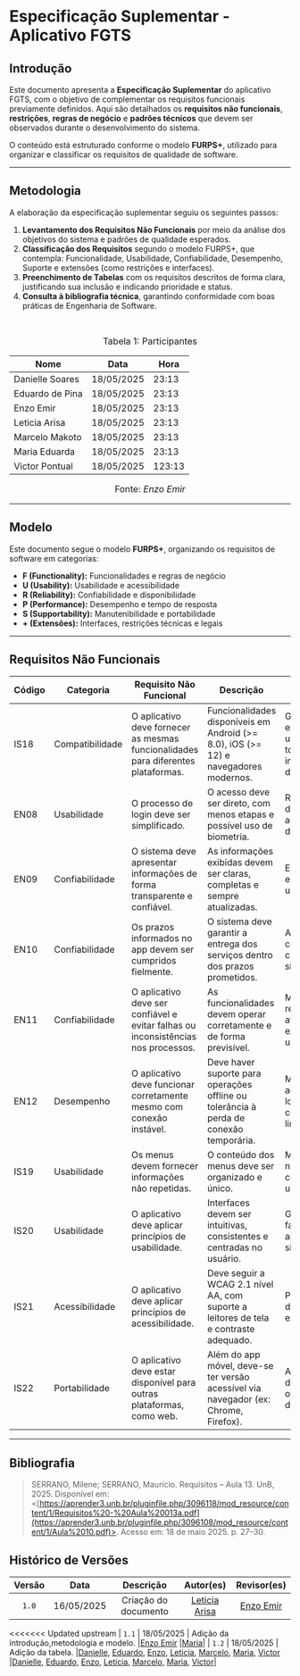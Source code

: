# Especificação Suplementar - Aplicativo FGTS

## Introdução

Este documento apresenta a **Especificação Suplementar** do aplicativo FGTS, com o objetivo de complementar os requisitos funcionais previamente definidos. Aqui são detalhados os **requisitos não funcionais**, **restrições**, **regras de negócio** e **padrões técnicos** que devem ser observados durante o desenvolvimento do sistema. 

O conteúdo está estruturado conforme o modelo **FURPS+**, utilizado para organizar e classificar os requisitos de qualidade de software.

---

## Metodologia

A elaboração da especificação suplementar seguiu os seguintes passos:

1. **Levantamento dos Requisitos Não Funcionais** por meio da análise dos objetivos do sistema e padrões de qualidade esperados.
2. **Classificação dos Requisitos** segundo o modelo FURPS+, que contempla: Funcionalidade, Usabilidade, Confiabilidade, Desempenho, Suporte e extensões (como restrições e interfaces).
3. **Preenchimento de Tabelas** com os requisitos descritos de forma clara, justificando sua inclusão e indicando prioridade e status.
4. **Consulta à bibliografia técnica**, garantindo conformidade com boas práticas de Engenharia de Software.

<br>

<font size="3"><p style="text-align: center">Tabela 1: Participantes</p></font>

<div align="center">

<table>
  <thead>
    <tr>
      <th>Nome</th>
      <th>Data</th>
      <th>Hora</th>
    </tr>
  </thead>
  <tbody>
    <tr>
      <td> Danielle Soares </td>
      <td> 18/05/2025 </td>
      <td> 23:13 </td>
    </tr>
    <tr>
      <td> Eduardo de Pina </td>
      <td> 18/05/2025 </td>
      <td> 23:13 </td>
    </tr>
    <tr>
      <td> Enzo Emir </td>
      <td> 18/05/2025 </td>
      <td> 23:13 </td>
    </tr>
    <tr>
      <td> Leticia Arisa </td>
      <td> 18/05/2025 </td>
      <td> 23:13 </td>
    </tr>
    <tr>
      <td> Marcelo Makoto </td>
      <td> 18/05/2025 </td>
      <td> 23:13 </td>
    </tr>
    <tr>
      <td> Maria Eduarda </td>
      <td> 18/05/2025 </td>
      <td> 23:13 </td>
    </tr>
    <tr>
      <td> Victor Pontual </td>
      <td> 18/05/2025 </td>
      <td> 123:13 </td>
    </tr>
  </tbody>
</table>

</div>


<p style="text-align: center; font-size: 16px;">Fonte: <i>Enzo Emir</i></p>

---

## Modelo

Este documento segue o modelo **FURPS+**, organizando os requisitos de software em categorias:

- **F (Functionality):** Funcionalidades e regras de negócio
- **U (Usability):** Usabilidade e acessibilidade
- **R (Reliability):** Confiabilidade e disponibilidade
- **P (Performance):** Desempenho e tempo de resposta
- **S (Supportability):** Manutenibilidade e portabilidade
- **+ (Extensões):** Interfaces, restrições técnicas e legais

---
## Requisitos Não Funcionais

| Código  | Categoria        | Requisito Não Funcional                                                                 | Descrição                                                                                 | Justificativa                                                                              | Prioridade | Status       |
|---------|------------------|-----------------------------------------------------------------------------------------|-------------------------------------------------------------------------------------------|--------------------------------------------------------------------------------------------|------------|--------------|
| IS18   | Compatibilidade  | O aplicativo deve fornecer as mesmas funcionalidades para diferentes plataformas.      | Funcionalidades disponíveis em Android (>= 8.0), iOS (>= 12) e navegadores modernos.      | Garantir a experiência uniforme para todos os usuários, independentemente da plataforma.  | Alta       | Não          |
| EN08   | Usabilidade      | O processo de login deve ser simplificado.                                              | O acesso deve ser direto, com menos etapas e possível uso de biometria.                  | Reduzir barreiras de acesso ao app e aumentar a adesão dos usuários.                      | Alta       | Não          |
| EN09   | Confiabilidade   | O sistema deve apresentar informações de forma transparente e confiável.                | As informações exibidas devem ser claras, completas e sempre atualizadas.                 | Evita desconfiança e erros por parte do usuário.                                           | Alta       | Não          |
| EN10   | Confiabilidade   | Os prazos informados no app devem ser cumpridos fielmente.                              | O sistema deve garantir a entrega dos serviços dentro dos prazos prometidos.             | Atrasos comprometem a credibilidade do sistema.                                            | Alta       | Não          |
| EN11   | Confiabilidade   | O aplicativo deve ser confiável e evitar falhas ou inconsistências nos processos.       | As funcionalidades devem operar corretamente e de forma previsível.                      | Minimizar erros e retrabalhos que afetam a experiência do usuário.                        | Alta       | Parcialmente |
| EN12   | Desempenho       | O aplicativo deve funcionar corretamente mesmo com conexão instável.                    | Deve haver suporte para operações offline ou tolerância à perda de conexão temporária.   | Muitos usuários acessam o app em locais com conectividade limitada.                       | Média      | Não          |
| IS19   | Usabilidade      | Os menus devem fornecer informações não repetidas.                                      | O conteúdo dos menus deve ser organizado e único.                                         | Melhora a navegação e evita confusão do usuário.                                           | Média      | Não          |
| IS20   | Usabilidade      | O aplicativo deve aplicar princípios de usabilidade.                                    | Interfaces devem ser intuitivas, consistentes e centradas no usuário.                    | Garante maior facilidade de uso e aprendizado do sistema.                                 | Alta       | Não          |
| IS21   | Acessibilidade   | O aplicativo deve aplicar princípios de acessibilidade.                                 | Deve seguir a WCAG 2.1 nível AA, com suporte a leitores de tela e contraste adequado.    | Promove inclusão digital e atende exigências legais.                                       | Alta       | Não          |
| IS22   | Portabilidade    | O aplicativo deve estar disponível para outras plataformas, como web.                  | Além do app móvel, deve-se ter versão acessível via navegador (ex: Chrome, Firefox).     | Aumenta o alcance do sistema e oferece alternativas de acesso.                            | Média      | Não          |

---

## Bibliografia

> SERRANO, Milene; SERRANO, Maurício. Requisitos – Aula 13. UnB, 2025. Disponível em: <[https://aprender3.unb.br/pluginfile.php/3096118/mod_resource/content/1/Requisitos%20-%20Aula%20013a.pdf](https://aprender3.unb.br/pluginfile.php/3096108/mod_resource/content/1/Aula%2010.pdf)>. Acesso em: 18 de maio 2025. p. 27–30.



## Histórico de Versões

| Versão | Data | Descrição | Autor(es) | Revisor(es) |
| :-: | :-: | :-: | :-: | :-: |
| `1.0` | 16/05/2025 | Criação do documento | [Leticia Arisa](https://github.com/Leticia-Arisa-K-Higa) | [Enzo Emir](https://github.com/EnzoEmir)|
<<<<<<< Updated upstream
| `1.1` | 18/05/2025 | Adição da introdução,metodologia e modelo. |[Enzo Emir](https://github.com/EnzoEmir) |[Maria](https://github.com/dudaa28)|
| `1.2` | 18/05/2025 | Adição da tabela. |[Danielle](https://github.com/danielle-soaress), [Eduardo](https://github.com/eduardodpms), [Enzo](https://github.com/EnzoEmir), [Leticia](https://github.com/Leticia-Arisa-K-Higa), [Marcelo](https://github.com/MM4k), [Maria](https://github.com/dudaa28), [Victor](https://github.com/VictorPontual) |[Danielle](https://github.com/danielle-soaress), [Eduardo](https://github.com/eduardodpms), [Enzo](https://github.com/EnzoEmir), [Leticia](https://github.com/Leticia-Arisa-K-Higa), [Marcelo](https://github.com/MM4k), [Maria](https://github.com/dudaa28), [Victor](https://github.com/VictorPontual)|
